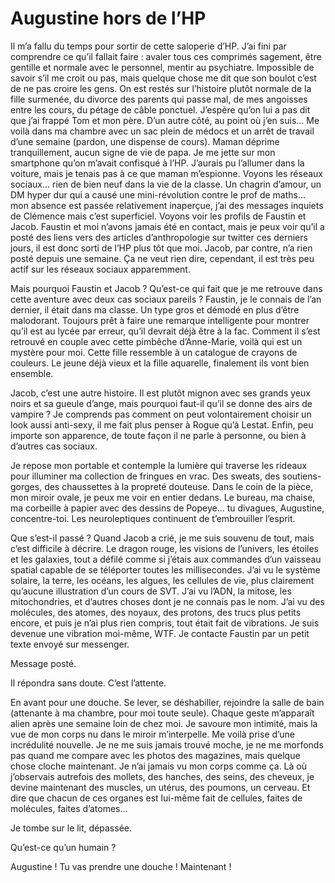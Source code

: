 # Augustine hors de l’HP

Il m’a fallu du temps pour sortir de cette saloperie d’HP.
J’ai fini par comprendre ce qu’il fallait faire :
avaler tous ces comprimés sagement, être gentille et normale avec le personnel, mentir au psychiatre.
Impossible de savoir s’il me croit ou pas, mais quelque chose me dit que son boulot c’est de ne pas croire les gens.
On est restés sur l’histoire plutôt normale de la fille surmenée, du divorce des parents qui passe mal, de mes angoisses entre les cours, du pétage de câble ponctuel.
J’espère qu’on lui a pas dit que j’ai frappé Tom et mon père.
D’un autre côté, au point où j’en suis...
Me voilà dans ma chambre avec un sac plein de médocs et un arrêt de travail d’une semaine (pardon, une dispense de cours).
Maman déprime tranquillement, aucun signe de vie de papa.
Je me jette sur mon smartphone qu’on m’avait confisqué à l’HP.
J’aurais pu l’allumer dans la voiture, mais je tenais pas à ce que maman m’espionne.
Voyons les réseaux sociaux... rien de bien neuf dans la vie de la classe.
Un chagrin d’amour, un DM hyper dur qui a causé une mini-révolution contre le prof de maths...
mon absence est passée relativement inaperçue, j’ai des messages inquiets de Clémence mais c’est superficiel.
Voyons voir les profils de Faustin et Jacob.
Faustin et moi n’avons jamais été en contact, mais je peux voir qu’il a posté des liens vers des articles d’anthropologie sur twitter ces derniers jours, il est donc sorti de l’HP plus tôt que moi.
Jacob, par contre, n’a rien posté depuis une semaine.
Ça ne veut rien dire, cependant, il est très peu actif sur les réseaux sociaux apparemment.

Mais pourquoi Faustin et Jacob ?
Qu’est-ce qui fait que je me retrouve dans cette aventure avec deux cas sociaux pareils ?
Faustin, je le connais de l’an dernier, il était dans ma classe.
Un type gros et démodé en plus d’être malodorant.
Toujours prêt à faire une remarque intelligente pour montrer qu’il est au lycée par erreur, qu’il devrait déjà être à la fac.
Comment il s’est retrouvé en couple avec cette pimbêche d’Anne-Marie, voilà qui est un mystère pour moi.
Cette fille ressemble à un catalogue de crayons de couleurs.
Le jeune déjà vieux et la fille aquarelle, finalement ils vont bien ensemble.

Jacob, c’est une autre histoire.
Il est plutôt mignon avec ses grands yeux noirs et sa gueule d’ange, mais pourquoi faut-il qu’il se donne des airs de vampire ?
Je comprends pas comment on peut volontairement choisir un look aussi anti-sexy, il me fait plus penser à Rogue qu’à Lestat.
Enfin, peu importe son apparence, de toute façon il ne parle à personne, ou bien à d’autres cas sociaux.

Je repose mon portable et contemple la lumière qui traverse les rideaux pour illuminer ma collection de fringues en vrac.
Des sweats, des soutiens-gorges, des chaussettes à la propreté douteuse.
Dans le coin de la pièce, mon miroir ovale, je peux me voir en entier dedans.
Le bureau, ma chaise, ma corbeille à papier avec des dessins de Popeye... tu divagues, Augustine, concentre-toi.
Les neuroleptiques continuent de t’embrouiller l’esprit.

Que s’est-il passé ?
Quand Jacob a crié, je me suis souvenu de tout, mais c’est difficile à décrire.
Le dragon rouge, les visions de l’univers, les étoiles et les galaxies, tout a défilé comme si j’étais aux commandes d’un vaisseau spatial capable de se téléporter toutes les millisecondes.
J’ai vu le système solaire, la terre, les océans, les algues, les cellules de vie, plus clairement qu’aucune illustration d’un cours de SVT.
J’ai vu l’ADN, la mitose, les mitochondries, et d’autres choses dont je ne connais pas le nom.
J’ai vu des molécules, des atomes, des noyaux, des protons, des trucs plus petits encore, et puis je n’ai plus rien compris, tout était fait de vibrations.
Je suis devenue une vibration moi-même, WTF.
Je contacte Faustin par un petit texte envoyé sur messenger.

Message posté.

Il répondra sans doute. C’est l’attente.

En avant pour une douche.
Se lever, se déshabiller, rejoindre la salle de bain (attenante à ma chambre, pour moi toute seule).
Chaque geste m’apparaît alien après une semaine loin de chez moi.
Je savoure mon intimité, mais la vue de mon corps nu dans le miroir m’interpelle.
Me voilà prise d’une incrédulité nouvelle.
Je ne me suis jamais trouvé moche, je ne me morfonds pas quand me compare avec les photos des magazines, mais quelque chose cloche maintenant.
Je n’ai jamais vu mon corps comme ça.
Là où j’observais autrefois des mollets, des hanches, des seins, des cheveux, je devine maintenant des muscles, un utérus, des poumons, un cerveau.
Et dire que chacun de ces organes est lui-même fait de cellules, faites de molécules, faites d’atomes...

Je tombe sur le lit, dépassée.

Qu’est-ce qu’un humain ?

Augustine ! Tu vas prendre une douche ! Maintenant !
